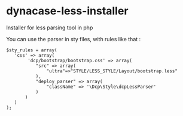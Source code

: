 dynacase-less-installer
=======================

Installer for less parsing tool in php


You can use the parser in sty files, with rules like that :

 ```
 $sty_rules = array(
    'css' => array(
         'dcp/bootstrap/bootstrap.css' => array(
            "src" => array(
                "ultra"=>"STYLE/LESS_STYLE/Layout/bootstrap.less"
            ),
            "deploy_parser" => array(
                "className" => '\Dcp\Style\dcpLessParser'
            )
        )
    )
 );
 ```